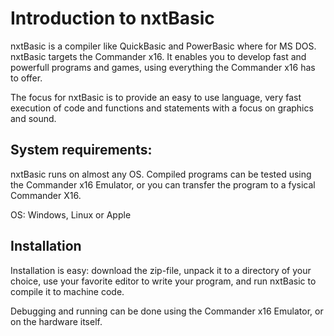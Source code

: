# Introduction to nxtBasic
nxtBasic is a compiler like QuickBasic and PowerBasic where for MS DOS. nxtBasic targets the Commander x16. It enables you to develop fast and powerfull programs and games, using everything the Commander x16 has to offer. 

The focus for nxtBasic is to provide an easy to use language, very fast execution of code and functions and statements with a focus on graphics and sound.

## System requirements:
nxtBasic runs on almost any OS. Compiled programs can be tested using the Commander x16 Emulator, or you can transfer the program to a fysical Commander X16.

OS: Windows, Linux or Apple


## Installation
Installation is easy: download the zip-file, unpack it to a directory of your choice, use your favorite editor to write your program, and run nxtBasic to compile it to machine code.

Debugging and running can be done using the Commander x16 Emulator, or on the hardware itself.

